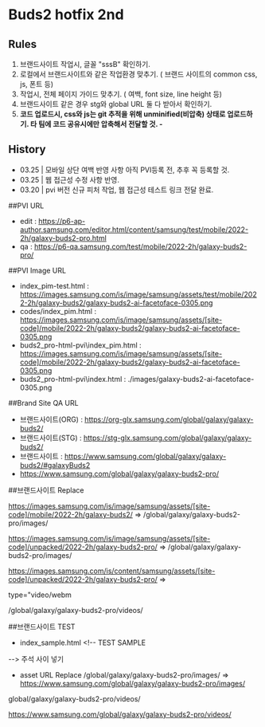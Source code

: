 # Buds2 hotfix 2nd

## Rules
1. 브랜드사이트 작업시, 글꼴 "sssB" 확인하기.
2. 로컬에서 브랜드사이트와 같은 작업환경 맞추기. ( 브랜드 사이트의 common css, js, 폰트 등)
3. 작업시, 전체 페이지 가이드 맞추기. ( 여백, font size, line height 등)
4. 브랜드사이트 같은 경우 stg와 global URL 둘 다 받아서 확인하기.
5. <strong>코드 업로드시, css와 js는 git 추적을 위해 unminified(비압축) 상태로 업로드하기. 타 팀에 코드 공유시에만 압축해서 전달할 것. -</strong>

## History
- 03.25 | 모바일 상단 여백 반영 사항 아직 PVI등록 전, 추후 꼭 등록할 것.
- 03.25 | 웹 접근성 수정 사항 반영.
- 03.20 | pvi 버전 신규 피처 작업, 웹 접근성 테스트 링크 전달 완료.

##PVI URL
- edit : https://p6-ap-author.samsung.com/editor.html/content/samsung/test/mobile/2022-2h/galaxy-buds2-pro.html
- qa : https://p6-qa.samsung.com/test/mobile/2022-2h/galaxy-buds2-pro/

##PVI Image URL 
- index_pim-test.html : https://images.samsung.com/is/image/samsung/assets/test/mobile/2022-2h/galaxy-buds2/galaxy-buds2-ai-facetoface-0305.png
- codes/index_pim.html : https://images.samsung.com/is/image/samsung/assets/[site-code]/mobile/2022-2h/galaxy-buds2/galaxy-buds2-ai-facetoface-0305.png
- buds2_pro-html-pvi\index_pim.html : https://images.samsung.com/is/image/samsung/assets/[site-code]/mobile/2022-2h/galaxy-buds2/galaxy-buds2-ai-facetoface-0305.png
- buds2_pro-html-pvi\index.html : ./images/galaxy-buds2-ai-facetoface-0305.png

##Brand Site QA URL 
- 브랜드사이트(ORG) : https://org-glx.samsung.com/global/galaxy/galaxy-buds2/
- 브랜드사이트(STG) : https://stg-glx.samsung.com/global/galaxy/galaxy-buds2/
- 브랜드사이트 : https://www.samsung.com/global/galaxy/galaxy-buds2/#galaxyBuds2
- https://www.samsung.com/global/galaxy/galaxy-buds2-pro/



 ##브랜드사이트 Replace

 https://images.samsung.com/is/image/samsung/assets/[site-code]/mobile/2022-2h/galaxy-buds2/
 =>
/global/galaxy/galaxy-buds2-pro/images/


https://images.samsung.com/is/image/samsung/assets/[site-code]/unpacked/2022-2h/galaxy-buds2-pro/
=>
/global/galaxy/galaxy-buds2-pro/images/

https://images.samsung.com/is/content/samsung/assets/[site-code]/unpacked/2022-2h/galaxy-buds2-pro/
=>

type="video/webm

/global/galaxy/galaxy-buds2-pro/videos/

##브랜드사이트 TEST
- index_sample.html <!--
TEST SAMPLE
  
-->  주석 사이 넣기 

- asset URL Replace
/global/galaxy/galaxy-buds2-pro/images/
=>
https://www.samsung.com/global/galaxy/galaxy-buds2-pro/images/


global/galaxy/galaxy-buds2-pro/videos/

https://www.samsung.com/global/galaxy/galaxy-buds2-pro/videos/